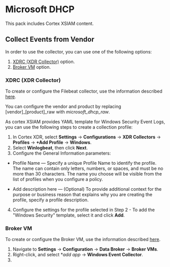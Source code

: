 # Microsoft DHCP

This pack includes Cortex XSIAM content.

## Collect Events from Vendor

In order to use the collector, you can use one of the following options:
1. [XDRC (XDR Collector)](#xdrc-xdr-collector) option.
2. [Broker VM](#broker-vm) option.




### XDRC (XDR Collector)

To create or configure the Filebeat collector, use the information described [here](https://docs.paloaltonetworks.com/cortex/cortex-xdr/cortex-xdr-pro-admin/cortex-xdr-collectors/xdr-collector-datasets#id7f0fcd4d-b019-4959-a43a-40b03db8a8b2).

You can configure the vendor and product by replacing [vendor]\_[product]\_raw with *microsoft_dhcp_raw*.

As cortex XSIAM provides YAML template for Windows Security Event Logs, you can use the following steps to create a collection profile:

   1. In Cortex XDR, select **Settings** → **Configurations** → **XDR Collectors** → **Profiles** → **+Add Profile** → **Windows**.
   2. Select **Winlogbeat**, then click **Next**.
   3. Configure the General Information parameters:
   - Profile Name — Specify a unique Profile Name to identify the profile. The name can contain only letters, numbers, or spaces, and must be no more than 30 characters. The name you choose will be visible from the list of profiles when you configure a policy.

   - Add description here — (Optional) To provide additional context for the purpose or business reason that explains why you are creating the profile, specify a profile description.

   4. Configure the settings for the profile selected in Step 2 - To add the "Windows Security" template, select it and click **Add**.


### Broker VM
To create or configure the Broker VM, use the information described [here](https://docs-cortex.paloaltonetworks.com/r/Cortex-XDR/Cortex-XDR-Pro-Administrator-Guide/Configure-the-Broker-VM).


1. Navigate to **Settings** → **Configuration** → **Data Broker** → **Broker VMs**. 
2. Right-click, and select **add app* → **Windows Event Collector**.
3. 